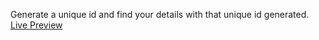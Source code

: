 Generate a unique id and find your details with that unique id generated. [Live Preview](https://id-register.netlify.app/)
